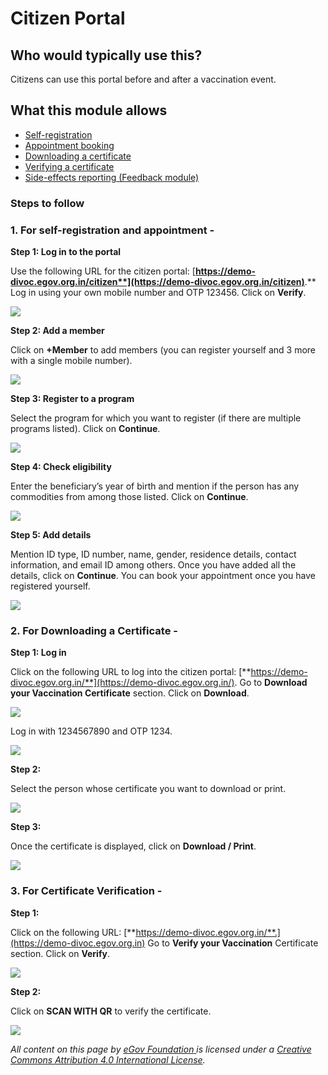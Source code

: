 # Citizen Portal

## **Who would typically use this?**

Citizens can use this portal before and after a vaccination event.

## **What this module allows**

* [Self-registration](citizen-portal.md#1.-for-self-registration-and-appointment)
* [Appointment booking](citizen-portal.md#1.-for-self-registration-and-appointment)&#x20;
* [Downloading a certificate](citizen-portal.md#2.-for-downloading-a-certificate)&#x20;
* [Verifying a certificate](citizen-portal.md#3.-for-certificate-verification)
* [Side-effects reporting (Feedback module)](feedback.md#citizen-portal-to-report-symptoms)

### **Steps to follow**

### **1. For self-registration and appointment -**

**Step 1: Log in to the portal**

Use the following URL for the citizen portal: [**https://demo-divoc.egov.org.in/citizen**](https://demo-divoc.egov.org.in/citizen)**.** Log in using your own mobile number and OTP 123456. Click on **Verify**.

![](<../.gitbook/assets/Screenshot 2022-04-04 at 9.21.36 AM.png>)



**Step 2: Add a member**

Click on **+Member** to add members (you can register yourself and 3 more with a single mobile number).

![](<../.gitbook/assets/Screenshot 2022-01-03 at 2.48.28 PM.png>)

**Step 3: Register to a program**

Select the program for which you want to register (if there are multiple programs listed). Click on **Continue**.

![](<../.gitbook/assets/Screenshot 2022-01-03 at 2.49.48 PM.png>)

**Step 4: Check eligibility**

Enter the beneficiary’s year of birth and mention if the person has any commodities from among those listed. Click on **Continue**.

![](<../.gitbook/assets/Screenshot 2022-01-03 at 2.51.00 PM.png>)

**Step 5: Add details**

Mention ID type, ID number, name, gender, residence details, contact information, and email ID among others. Once you have added all the details, click on **Continue**. You can book your appointment once you have registered yourself.

![](<../.gitbook/assets/Screenshot 2022-01-03 at 2.53.32 PM.png>)

### **2. For Downloading a Certificate -**

**Step 1: Log in**

Click on the following URL to log into the citizen portal: [**https://demo-divoc.egov.org.in/**](https://demo-divoc.egov.org.in/). Go to **Download your Vaccination Certificate** section. Click on **Download**.

![](<../.gitbook/assets/Screenshot 2021-12-07 at 3.34.34 PM.png>)

Log in with 1234567890 and OTP 1234.

![](<../.gitbook/assets/Screenshot 2022-01-03 at 2.59.42 PM.png>)

**Step 2:**

Select the person whose certificate you want to download or print.

![](<../.gitbook/assets/Screenshot 2022-01-03 at 3.01.23 PM.png>)

**Step 3:**

Once the certificate is displayed, click on **Download / Print**.

![](<../.gitbook/assets/Screenshot 2021-12-07 at 3.40.11 PM.png>)

### **3. For Certificate Verification -**

**Step 1:**

Click on the following URL: [**https://demo-divoc.egov.org.in/**.](https://demo-divoc.egov.org.in) Go to **Verify your Vaccination** Certificate section. Click on **Verify**.

![](<../.gitbook/assets/Screenshot 2021-12-07 at 3.47.50 PM.png>)

**Step 2:**

Click on **SCAN WITH QR** to verify the certificate.

![](<../.gitbook/assets/Screenshot 2021-12-07 at 3.49.10 PM.png>)

_All content on this page by_ [_eGov Foundation_ ](https://egov.org.in/)_is licensed under a_ [_Creative Commons Attribution 4.0 International License_](http://creativecommons.org/licenses/by/4.0/)_._
